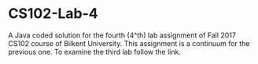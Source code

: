 # CS102-Lab-4

A Java coded solution for the fourth (4^th) lab assignment of Fall 2017 CS102 course of Bilkent University. 
This assignment is a continuum for the previous one.
To examine the third lab follow the link.

